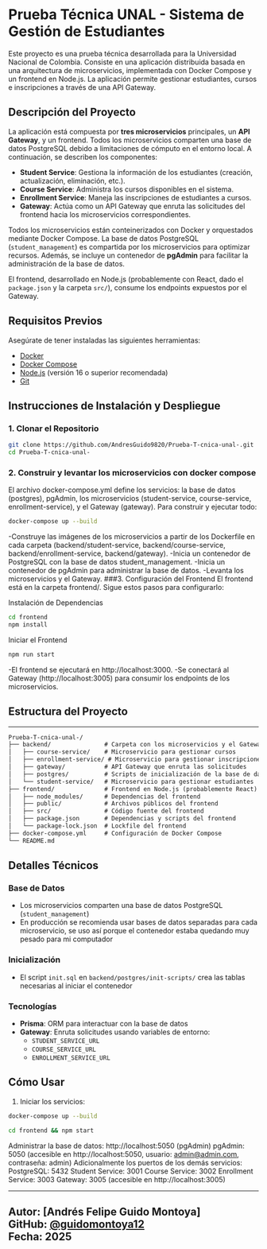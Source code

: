 # Prueba Técnica UNAL - Sistema de Gestión de Estudiantes

Este proyecto es una prueba técnica desarrollada para la Universidad Nacional de Colombia. Consiste en una aplicación distribuida basada en una arquitectura de microservicios, implementada con Docker Compose y un frontend en Node.js. La aplicación permite gestionar estudiantes, cursos e inscripciones a través de una API Gateway.

## Descripción del Proyecto

La aplicación está compuesta por **tres microservicios** principales, un **API Gateway**, y un frontend. Todos los microservicios comparten una base de datos PostgreSQL debido a limitaciones de cómputo en el entorno local. A continuación, se describen los componentes:

- **Student Service**: Gestiona la información de los estudiantes (creación, actualización, eliminación, etc.).
- **Course Service**: Administra los cursos disponibles en el sistema.
- **Enrollment Service**: Maneja las inscripciones de estudiantes a cursos.
- **Gateway**: Actúa como un API Gateway que enruta las solicitudes del frontend hacia los microservicios correspondientes.

Todos los microservicios están conteinerizados con Docker y orquestados mediante Docker Compose. La base de datos PostgreSQL (`student_management`) es compartida por los microservicios para optimizar recursos. Además, se incluye un contenedor de **pgAdmin** para facilitar la administración de la base de datos.

El frontend, desarrollado en Node.js (probablemente con React, dado el `package.json` y la carpeta `src/`), consume los endpoints expuestos por el Gateway.

## Requisitos Previos

Asegúrate de tener instaladas las siguientes herramientas:

- [Docker](https://docs.docker.com/get-docker/)
- [Docker Compose](https://docs.docker.com/compose/install/)
- [Node.js](https://nodejs.org/) (versión 16 o superior recomendada)
- [Git](https://git-scm.com/)

## Instrucciones de Instalación y Despliegue

### 1. Clonar el Repositorio

```bash
git clone https://github.com/AndresGuido9820/Prueba-T-cnica-unal-.git
cd Prueba-T-cnica-unal-
```
### 2. Construir y levantar los microservicios con docker compose 
El archivo docker-compose.yml define los servicios: la base de datos (postgres), pgAdmin, los microservicios (student-service, course-service, enrollment-service), y el Gateway (gateway). Para construir y ejecutar todo:
```bash
docker-compose up --build
```
-Construye las imágenes de los microservicios a partir de los Dockerfile en cada carpeta (backend/student-service, backend/course-service, backend/enrollment-service, backend/gateway).
-Inicia un contenedor de PostgreSQL con la base de datos student_management.
-Inicia un contenedor de pgAdmin para administrar la base de datos.
-Levanta los microservicios y el Gateway.
###3. Configuración del Frontend
El frontend está en la carpeta frontend/. Sigue estos pasos para configurarlo:

Instalación de Dependencias

```bash
cd frontend
npm install
```

Iniciar el Frontend

```bash
npm run start
```

-El frontend se ejecutará en http://localhost:3000.
-Se conectará al Gateway (http://localhost:3005) para consumir los endpoints de los microservicios.





## Estructura del Proyecto


---


```markdown
Prueba-T-cnica-unal-/
├── backend/               # Carpeta con los microservicios y el Gateway
│   ├── course-service/    # Microservicio para gestionar cursos
│   ├── enrollment-service/ # Microservicio para gestionar inscripciones
│   ├── gateway/           # API Gateway que enruta las solicitudes
│   ├── postgres/          # Scripts de inicialización de la base de datos
│   └── student-service/   # Microservicio para gestionar estudiantes
├── frontend/              # Frontend en Node.js (probablemente React)
│   ├── node_modules/      # Dependencias del frontend
│   ├── public/            # Archivos públicos del frontend
│   ├── src/               # Código fuente del frontend
│   ├── package.json       # Dependencias y scripts del frontend
│   └── package-lock.json  # Lockfile del frontend
├── docker-compose.yml     # Configuración de Docker Compose
└── README.md              
```



## Detalles Técnicos

### Base de Datos
- Los microservicios comparten una base de datos PostgreSQL (`student_management`)
- En producción se recomienda usar bases de datos separadas para cada microservicio, se uso así porque el contenedor estaba quedando muy pesado para mi computador 

### Inicialización
- El script `init.sql` en `backend/postgres/init-scripts/` crea las tablas necesarias al iniciar el contenedor

### Tecnologías
- **Prisma**: ORM para interactuar con la base de datos
- **Gateway**: Enruta solicitudes usando variables de entorno:
  - `STUDENT_SERVICE_URL`
  - `COURSE_SERVICE_URL` 
  - `ENROLLMENT_SERVICE_URL`

## Cómo Usar

1. Iniciar los servicios:
```bash
docker-compose up --build
```
```bash
cd frontend && npm start
```
Administrar la base de datos:
http://localhost:5050 (pgAdmin)
pgAdmin: 5050 (accesible en http://localhost:5050, usuario: admin@admin.com, contraseña: admin)
Adicionalmente los puertos de los demás servicios:
PostgreSQL: 5432
Student Service: 3001
Course Service: 3002
Enrollment Service: 3003
Gateway: 3005 (accesible en http://localhost:3005)


---
**Autor**: [Andrés Felipe Guido Montoya]  
**GitHub**: [@guidomontoya12](https://github.com/guidomontoya12)  
**Fecha**: 2025  
---



